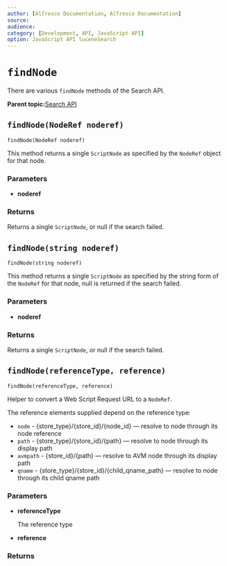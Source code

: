 ```yaml
---
author: [Alfresco Documentation, Alfresco Documentation]
source: 
audience: 
category: [Development, API, JavaScript API]
option: JavaScript API luceneSearch
---
```


# `findNode`

There are various `findNode` methods of the Search API.

**Parent topic:**[Search API](../references/API-JS-Search.md)

## ``findNode(NodeRef noderef)``

`findNode(NodeRef noderef)`

This method returns a single `ScriptNode` as specified by the `NodeRef` object for that node.

### Parameters

-   **noderef**

### Returns

Returns a single `ScriptNode`, or null if the search failed.

## ``findNode(string noderef)``

`findNode(string noderef)`

This method returns a single `ScriptNode` as specified by the string form of the `NodeRef` for that node, null is returned if the search failed.

### Parameters

-   **noderef**

### Returns

Returns a single `ScriptNode`, or null if the search failed.

## `findNode(referenceType, reference)`

`findNode(referenceType, reference)`

Helper to convert a Web Script Request URL to a `NodeRef`.

The reference elements supplied depend on the reference type:

-   `node` - \{store\_type\}/\{store\_id\}/\{node\_id\} — resolve to node through its node reference
-   `path` - \{store\_type\}/\{store\_id\}/\{path\} — resolve to node through its display path
-   `avmpath` - \{store\_id\}/\{path\} — resolve to AVM node through its display path
-   `qname` - \{store\_type\}/\{store\_id\}/\{child\_qname\_path\} — resolve to node through its child qname path

### Parameters

-   **referenceType**

    The reference type


-   **reference**

### Returns

